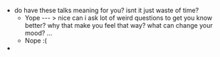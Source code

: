 - do have these talks meaning for you?
  isnt it just waste of time?
	- Yope --- > nice
	  can i ask lot of weird questions to get you know better?
	  why that make you feel that way?
	  what can change your mood?
	  ...
	- Nope :(
-